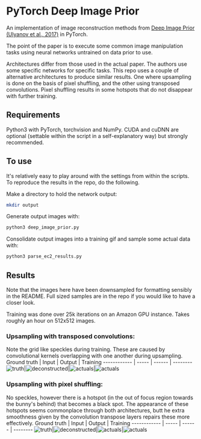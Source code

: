 # PyTorch Deep Image Prior

An implementation of image reconstruction methods from [Deep Image Prior (Ulyanov et al., 2017)](https://arxiv.org/abs/1711.10925) in PyTorch. 

The point of the paper is to execute some common image manipulation tasks using neural networks untrained on data prior to use.

Architectures differ from those used in the actual paper. The authors use some specific networks for specific tasks. This repo uses a couple of alternative architectures to produce similar results. One where upsampling is done on the basis of pixel shuffling, and the other using transposed convolutions. Pixel shuffling results in some hotspots that do not disappear with further training.

## Requirements

Python3 with PyTorch, torchvision and NumPy. CUDA and cuDNN are optional (settable within the script in a self-explanatory way) but strongly recommended.

## To use

It's relatively easy to play around with the settings from within the scripts. To reproduce the results in the repo, do the following.

Make a directory to hold the network output:
```bash
mkdir output
```

Generate output images with:
```bash
python3 deep_image_prior.py
```

Consolidate output images into a training gif and sample some actual data with:
```bash
python3 parse_ec2_results.py
```

## Results

Note that the images here have been downsampled for formatting sensibly in the README. Full sized samples are in the repo if you would like to have a closer look.

Training was done over 25k iterations on an Amazon GPU instance. Takes roughly an hour on 512x512 images.

### Upsampling with transposed convolutions:
Note the grid like speckles during training. These are caused by convolutional kernels overlapping with one another during upsampling.
Ground truth | Input | Output | Training
------------ | ----- | ------ | --------
![truth](/a/raw/b/readme_imgs/deconv_truth.jpg "Ground Truth")|![deconstructed](/a/raw/b/readme_imgs/deconv_decon.jpg "Pixels removed from truth")|![actuals](/a/raw/b/readme_imgs/deconv_final.jpg "Output")|![actuals](/a/raw/b/readme_imgs/deconv.gif "Training progress")

### Upsampling with pixel shuffling:
No speckles, however there is a hotspot (in the out of focus region towards the bunny's behind) that becomes a black spot. The appearance of these hotspots seems commonplace through both architectures, butt he extra smoothness given by the convolution transpose layers repairs these more effectively.
Ground truth | Input | Output | Training
------------ | ----- | ------ | --------
![truth](/a/raw/b/readme_imgs/px_shf_truth.jpg "Ground Truth")|![deconstructed](/a/raw/b/readme_imgs/px_shf_decon.jpg "Pixels removed from truth")|![actuals](/a/raw/b/readme_imgs/px_shf_final.jpg "Output")|![actuals](/a/raw/b/readme_imgs/px_shf.gif "Training progress")
